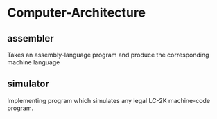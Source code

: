 # Computer-Architecture

## assembler
Takes an assembly-language program and produce the corresponding machine language

## simulator
Implementing program which simulates any legal LC-2K machine-code program.
